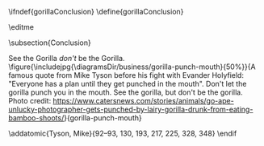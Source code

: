 \ifndef{gorillaConclusion}
\define{gorillaConclusion}

\editme

\subsection{Conclusion}

See the Gorilla *don't* be the Gorilla. 
\figure{\includejpg{\diagramsDir/business/gorilla-punch-mouth}{50%}}{A famous quote from Mike Tyson before his fight with Evander Holyfield: "Everyone has a plan until they get punched in the mouth". Don't let the gorilla punch you in the mouth. See the gorilla, but don't be the gorilla. Photo credit: <https://www.catersnews.com/stories/animals/go-ape-unlucky-photographer-gets-punched-by-lairy-gorilla-drunk-from-eating-bamboo-shoots/>}{gorilla-punch-mouth}

\addatomic{Tyson, Mike}{92–93, 130, 193, 217, 225, 328, 348}
\endif

